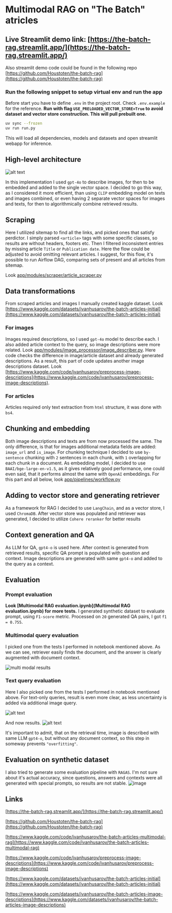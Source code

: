 # Multimodal RAG on "The Batch" atricles

## **Live Streamlit demo link: [https://the-batch-rag.streamlit.app/](https://the-batch-rag.streamlit.app/)**
Also streamlit demo code could be found in the following repo [https://github.com/Houstoten/the-batch-rag](https://github.com/Houstoten/the-batch-rag)

### Run the following snippet to setup virtual env and run the app

Before start you have to define `.env` in the project root. Check `.env.example` for the reference.
**Run with flag `USE_PRELOADED_VECTOR_STORE=True` to avoid dataset and vector store construction. This will pull prebuilt one.**

```bash
uv sync --frozen
uv run run.py
```

This will load all dependencies, models and datasets and open streamlit webapp for inference.

## High-level architecture

![alt text](resources/diagram.jpeg)

In this implementation I used `gpt-4o` to describe images, for then to be embedded and added to the single vector space.
I decided to go this way, as I considered it more efficient, than using `CLIP` embedding model on texts and images combined, or even having 2 separate vector spaces for images and texts, for then to algorithmically combine retrieved results.

## Scraping

Here I utilized sitemap to find all the links, and picked ones that satisfy perdictor.
I simply parsed `<article>` tags with some specific classes, so results are without headers, footers etc. Then I filtered inconsistent entries by missing article `Title` or `Publication date`. Here the flow could be adjusted to avoid omitting relevant articles.
I suggest, for this flow, it's possible to run Airflow DAG, comparing sets of present and all articles from sitemap.

Look [app/modules/scraper/article_scraper.py](app/modules/scraper/article_scraper.py)

## Data transformations

From scraped articles and images I manually created kaggle dataset. Look [https://www.kaggle.com/datasets/ivanhusarov/the-batch-articles-initial](https://www.kaggle.com/datasets/ivanhusarov/the-batch-articles-initial)

### For images 

Images required descriptions, so I used `gpt-4o` model to describe each. I also added article context to the query, so image descriptions were more related. Look [app/modules/image_processor/image_describer.py](app/modules/image_processor/image_describer.py). 
Here code checks the difference in image/article dataset and already generated descriptions. As a result, this part of code updates another image descriptions dataset. Look [https://www.kaggle.com/code/ivanhusarov/preprocess-image-descriptions](https://www.kaggle.com/code/ivanhusarov/preprocess-image-descriptions).

### For articles

Articles required only text extraction from `html` structure, it was done with `bs4`.

## Chunking and embedding

Both image descriptions and texts are from now processed the same. The only difference, is that for images additional metadata fields are added: `image_url` and `is_image`.
For chunking technique I decided to use `by-sentence` chunking with `2` sentences in each chunk, with `1` overlapping for each chunk in a document. 
As embedding model, I decided to use `BAAI/bge-large-en-v1.5`, as it gives relatively good performance, one could even said, that it performs almost the same with `OpenAI` embeddings.
For this part and all below, look [app/pipelines/workflow.py](app/pipelines/workflow.py)

## Adding to vector store and generating retriever

As a framework for RAG I decided to use `LangChain`, and as a vector store, I used `ChromaDB`.
After vector store was populated and retriever was generated, I decided to utilize `Cohere reranker` for better results

## Context generation and QA

As LLM for QA, `gpt4-o` is used here. After context is generated from retrieved results, specific QA prompt is populated with question and context.
Image descriptions are generated with same `gpt4-o` and added to the query as a context.

## Evaluation

### Prompt evaluation
**Look [Multimodal RAG evaluation.ipynb](Multimodal RAG evaluation.ipynb) for more tests.**
I generated synthetic dataset to evaluate prompt, using `F1-score` metric. Processed on `20` generated QA pairs, I got `f1 = 0.755`. 

### Multimodal query evaluation

I picked one from the tests I performed in notebook mentioned above. As we can see, retriever easily finds the document, and the answer is clearly augmented with document context.

![multi modal results](resources/CD9C3109-D517-4BE6-A0FA-C980CBC418E9.jpeg)

### Text query evaluation 

Here I also picked one from the tests I performed in notebook mentioned above. For text-only queries, result is even more clear, as less uncertainty is added via additional image query.

![alt text](resources/10098B8C-79E7-4FDC-AC1A-59F7F772BFD7.jpeg)


And now results.
![alt text](resources/0BBB8E74-4523-42A3-B7AD-BAEE827466C2.jpeg)

It's important to admit, that on the retrieval time, image is described with same LLM `gpt4-o`, but without any document context, so this step in someway prevents `"overfitting"`.

## Evaluation on synthetic dataset

I also tried to generate some evaluation pipeline with `RAGAS`. I'm not sure about it's actual accuracy, since questions, answers and contexts were all generated with special prompts, so results are not stable.
![image](https://github.com/user-attachments/assets/27a75776-cb0b-48ad-a65d-4961122b3a24)

## Links

[https://the-batch-rag.streamlit.app/](https://the-batch-rag.streamlit.app/)

[https://github.com/Houstoten/the-batch-rag](https://github.com/Houstoten/the-batch-rag)

[https://www.kaggle.com/code/ivanhusarov/the-batch-articles-multimodal-rag](https://www.kaggle.com/code/ivanhusarov/the-batch-articles-multimodal-rag)

[https://www.kaggle.com/code/ivanhusarov/preprocess-image-descriptions](https://www.kaggle.com/code/ivanhusarov/preprocess-image-descriptions)

[https://www.kaggle.com/datasets/ivanhusarov/the-batch-articles-initial](https://www.kaggle.com/datasets/ivanhusarov/the-batch-articles-initial)

[https://www.kaggle.com/datasets/ivanhusarov/the-batch-articles-image-descriptions](https://www.kaggle.com/datasets/ivanhusarov/the-batch-articles-image-descriptions)
